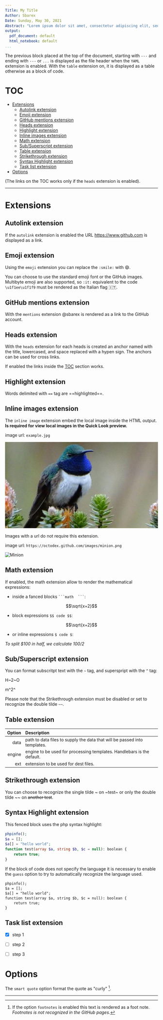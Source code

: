```yaml
---
Title: My Title
Author: Sbarex
Date: Sunday, May 30, 2021
Abstract: "Lorem ipsum dolor sit amet, consectetur adipiscing elit, sed do eiusmod tempor incididunt ut labore et dolore magna aliqua."
output:
  pdf_document: default
  html_notebook: default
...
```


The previous block placed at the top of the document, starting with `---` and ending with `---` or `...` is displayed as the file header when the `YAML` extension is enabled. With the `table` extension on, it is displayed as a table otherwise as a block of code.


# TOC

- [Extensions](#extensions)
  - [Autolink extension](#autolink-extension)
  - [Emoji extension](#emoji-extension)
  - [GitHub mentions extension](#github-mentions-extension)
  - [Heads extension](#heads-extension)
  - [Highlight extension](#highlight-extension)
  - [Inline images extension](#inline-images-extension)
  - [Math extension](#math-extension)
  - [Sub/Superscript extension](#sub-Superscript-extension)
  - [Table extension](#table-extension)
  - [Strikethrough extension](#strikethrough-extension)
  - [Syntax Highlight extension](#syntax-highlight-extension)
  - [Task list extension](#task-list-extension)
- [Options](#options)

(The links on the TOC works only if the `heads` extension is enabled).

---

# Extensions

## Autolink extension

If the `autolink` extension is enabled the URL https://www.github.com is displayed as a link.

## Emoji extension

Using the `emoji` extension you can replace the `:smile:` with :smile:. 

You can choose to use the standard emoji font or the GitHub images.
Multibyte emoji are also supported, so `:it:` equivalent to the code `\u1f1ee\u1f1f9` must be rendered as the Italian flag :it:.

## GitHub mentions extension

With the `mentions` extension @sbarex is rendered as a link to the GitHub account.

## Heads extension

With the `heads` extension for each heads is created an anchor named with the title, lowercased, and space replaced with a hypen sign.
The anchors can be used for cross links. 

If enabled the links inside the [TOC](#toc) section works. 

## Highlight extension

Words delimited with `==` tag are ==highlighted==.

## Inline images extension

The `inline image` extension embed the local image inside the HTML output. **Is required for view local images in the Quick Look preview.**


image url: `example.jpg`

![Colibrì](example.jpg)


Images with a url do not require this extension.

image url: `https://octodex.github.com/images/minion.png`

![Minion](https://octodex.github.com/images/minion.png)


## Math extension

If enabled, the math extension allow to render the mathematical expressions:

- inside a fanced blocks ` ```math  ``` `:
```math
\sqrt{x+2}
```

- block expressions ` $$ code $$ `:

$$\sqrt{x+2}$$

- or inline expressions `$ code $`:

_To split <span>$</span>100 in half, we calculate $100/2$_


## Sub/Superscript extension

You can format subscritpt text with the `~` tag, and superspript with the `^` tag:

H~2~O

m^2^

Please note that the Strikethrough extension must be disabled or set to recognize the double tilde `~~`.


## Table extension

| Option | Description |
| ------:| :-----------|
| data   | path to data files to supply the data that will be passed into templates. |
| engine | engine to be used for processing templates. Handlebars is the default. |
| ext    | extension to be used for dest files. |


## Strikethrough extension
You can choose to recognize the single tilde \~ on ~test~ or only the double tilde \~\~ on ~~another test~~.


## Syntax Highlight extension

This fenced block uses the php syntax highlight:

```php
phpinfo();
$a = [];
$a[] = "hello world";
function test(array $a, string $b, $c = null): boolean {
    return true;
}
```

If the block of code does not specify the language it is necessary to enable the `guess` option to try to automatically recognize the language used.

```
phpinfo();
$a = [];
$a[] = "hello world";
function test(array $a, string $b, $c = null): boolean {
	return true;
}
```


## Task list extension
* [x] step 1
* [ ] step 2 
* [ ] step 3


# Options

The `smart quote` option format the quote as "curly" [^footnote1].

---
[^footnote1]: If the option `footnotes` is enabled this text is rendered as a foot note. _Footnotes is not recognized in the GitHub pages._

